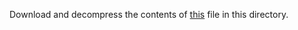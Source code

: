 Download and decompress the contents of [this](https://drive.google.com/file/d/0B1SO9hJRt-hgbkYxdVM5bmdRT0E/view?usp=sharing) file in this directory.

